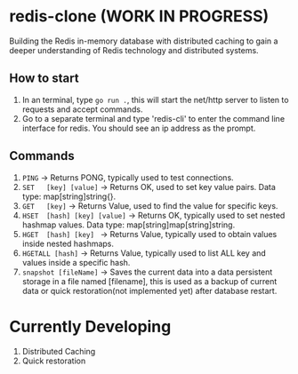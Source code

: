 
# redis-clone (WORK IN PROGRESS)
Building the Redis in-memory database with distributed caching to gain a deeper understanding of Redis technology and distributed systems.

## How to start
1. In an terminal, type ```go run .```, this will start the net/http server to listen to requests and accept commands.
2. Go to a separate terminal and type 'redis-cli' to enter the command line interface for redis. You should see an ip address as the prompt.

## Commands
1. ```PING```                       -> Returns PONG, typically used to test connections.
2. ```SET   [key] [value]```        -> Returns OK, used to set key value pairs. Data type: map[string]string{}.
3. ```GET   [key]```                -> Returns Value, used to find the value for specific keys.
4. ```HSET  [hash] [key] [value]``` -> Returns OK, typically used to set nested hashmap values. Data type: map[string]map[string]string.
5. ```HGET  [hash] [key] ```        -> Returns Value, typically used to obtain values inside nested hashmaps.
6. ```HGETALL [hash]```             -> Returns Value, typically used to list ALL key and values inside a specific hash.
7. ```snapshot [fileName]```        -> Saves the current data into a data persistent storage in a file named [filename], this is used as a backup of current data or quick restoration(not implemented yet) after database restart.

# Currently Developing
1. Distributed Caching
2. Quick restoration

